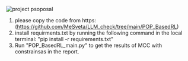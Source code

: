 
![project psoposal](https://github.com/user-attachments/assets/9003091a-9992-4632-b4bf-b4efbf451483)

1) please copy the code from https:(https://github.com/MeSveta/LLM_check/tree/main/POP_BasedRL)
2) install requirments.txt by running the following command in the local terminal: "pip install -r requirements.txt"
3) Run "POP_BasedRL_main.py" to get the results of MCC with constrainsas in the report.
